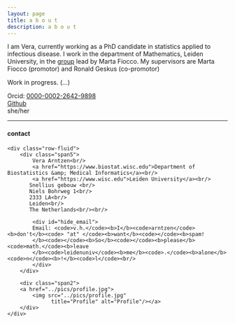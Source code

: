 ```yaml
---
layout: page
title: a b o u t
description: a b o u t
---
```


I am Vera, currently working as a PhD candidate in statistics applied to infectious disease. I work in the department of Mathematics, Leiden University, in the [group](https://sites.google.com/view/daspo/members) lead by Marta Fiocco. My supervisors are Marta Fiocco (promotor) and Ronald Geskus (co-promotor)

Work in progress. (...)

Orcid: [0000-0002-2642-9898](https://orcid.org/0000-0002-2642-9898)<br/>
[Github](https://github.com/vharntzen)<br/>
she/her

---

<div class="container">
<h4><a name="Contact"></a>contact</h4>

    <div class="row-fluid">
        <div class="span5">
            Vera Arntzen<br/>
            <a href="https://www.biostat.wisc.edu">Department of Biostatistics &amp; Medical Informatics</a><br/>
            <a href="https://www.wisc.edu">Leiden University</a><br/>
           Snellius gebouw <br/>
           Niels Bohrweg 1<br/>
           2333 LA<br/>
           Leiden<br/>
           The Netherlands<br/><br/>

            <div id="hide_email">
            Email: <code>v.h.</code><b>I</b><code>arntzen</code><b>don't</b><code> "at" </code><b>want</b><code></code><b>spam!
            </b><code></code><b>So</b><code></code><b>please</b><code>math.</code><b>leave
            </b><code>leidenuniv</code><b>me</b><code>.</code><b>alone</b><code>n</code><b>!</b><code>l</code><br/>
            </div>
        </div>

        <div class="span2">
        <a href="../pics/profile.jpg">
            <img src="../pics/profile.jpg"
                  title="Profile" alt="Profile"/></a>
        </div>
    </div>
</div>
